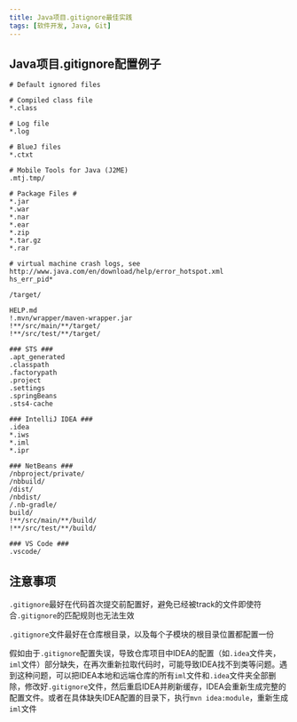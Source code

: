 ```yaml
---
title: Java项目.gitignore最佳实践
tags: [软件开发, Java, Git]
---
```


## Java项目.gitignore配置例子

```
# Default ignored files

# Compiled class file
*.class

# Log file
*.log

# BlueJ files
*.ctxt

# Mobile Tools for Java (J2ME)
.mtj.tmp/

# Package Files #
*.jar
*.war
*.nar
*.ear
*.zip
*.tar.gz
*.rar

# virtual machine crash logs, see http://www.java.com/en/download/help/error_hotspot.xml
hs_err_pid*

/target/

HELP.md
!.mvn/wrapper/maven-wrapper.jar
!**/src/main/**/target/
!**/src/test/**/target/

### STS ###
.apt_generated
.classpath
.factorypath
.project
.settings
.springBeans
.sts4-cache

### IntelliJ IDEA ###
.idea
*.iws
*.iml
*.ipr

### NetBeans ###
/nbproject/private/
/nbbuild/
/dist/
/nbdist/
/.nb-gradle/
build/
!**/src/main/**/build/
!**/src/test/**/build/

### VS Code ###
.vscode/
```

## 注意事项

`.gitignore`最好在代码首次提交前配置好，避免已经被track的文件即使符合`.gitignore`的匹配规则也无法生效

`.gitignore`文件最好在仓库根目录，以及每个子模块的根目录位置都配置一份

假如由于`.gitignore`配置失误，导致仓库项目中IDEA的配置（如`.idea`文件夹，`iml`文件）部分缺失，在再次重新拉取代码时，可能导致IDEA找不到类等问题。遇到这种问题，可以把IDEA本地和远端仓库的所有`iml`文件和`.idea`文件夹全部删除，修改好`.gitignore`文件，然后重启IDEA并刷新缓存，IDEA会重新生成完整的配置文件。或者在具体缺失IDEA配置的目录下，执行`mvn idea:module`，重新生成`iml`文件

